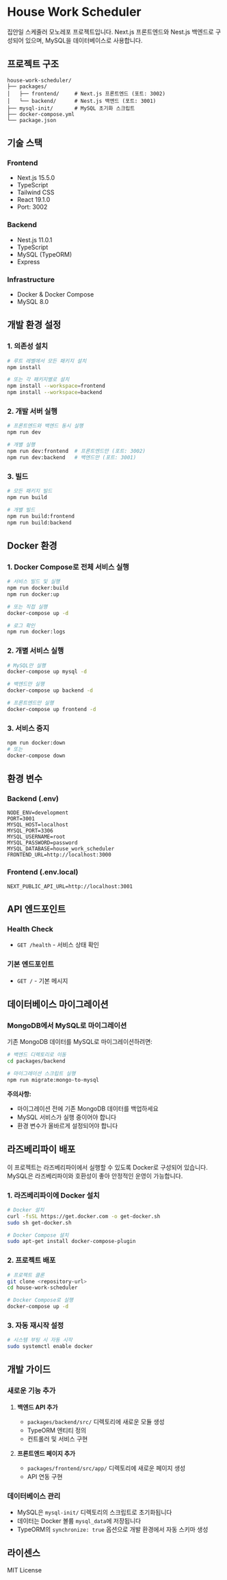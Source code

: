 # House Work Scheduler

집안일 스케줄러 모노레포 프로젝트입니다. Next.js 프론트엔드와 Nest.js 백엔드로 구성되어 있으며, MySQL을 데이터베이스로 사용합니다.

## 프로젝트 구조

```
house-work-scheduler/
├── packages/
│   ├── frontend/     # Next.js 프론트엔드 (포트: 3002)
│   └── backend/      # Nest.js 백엔드 (포트: 3001)
├── mysql-init/       # MySQL 초기화 스크립트
├── docker-compose.yml
└── package.json
```

## 기술 스택

### Frontend

- Next.js 15.5.0
- TypeScript
- Tailwind CSS
- React 19.1.0
- Port: 3002

### Backend

- Nest.js 11.0.1
- TypeScript
- MySQL (TypeORM)
- Express

### Infrastructure

- Docker & Docker Compose
- MySQL 8.0

## 개발 환경 설정

### 1. 의존성 설치

```bash
# 루트 레벨에서 모든 패키지 설치
npm install

# 또는 각 패키지별로 설치
npm install --workspace=frontend
npm install --workspace=backend
```

### 2. 개발 서버 실행

```bash
# 프론트엔드와 백엔드 동시 실행
npm run dev

# 개별 실행
npm run dev:frontend  # 프론트엔드만 (포트: 3002)
npm run dev:backend   # 백엔드만 (포트: 3001)
```

### 3. 빌드

```bash
# 모든 패키지 빌드
npm run build

# 개별 빌드
npm run build:frontend
npm run build:backend
```

## Docker 환경

### 1. Docker Compose로 전체 서비스 실행

```bash
# 서비스 빌드 및 실행
npm run docker:build
npm run docker:up

# 또는 직접 실행
docker-compose up -d

# 로그 확인
npm run docker:logs
```

### 2. 개별 서비스 실행

```bash
# MySQL만 실행
docker-compose up mysql -d

# 백엔드만 실행
docker-compose up backend -d

# 프론트엔드만 실행
docker-compose up frontend -d
```

### 3. 서비스 중지

```bash
npm run docker:down
# 또는
docker-compose down
```

## 환경 변수

### Backend (.env)

```env
NODE_ENV=development
PORT=3001
MYSQL_HOST=localhost
MYSQL_PORT=3306
MYSQL_USERNAME=root
MYSQL_PASSWORD=password
MYSQL_DATABASE=house_work_scheduler
FRONTEND_URL=http://localhost:3000
```

### Frontend (.env.local)

```env
NEXT_PUBLIC_API_URL=http://localhost:3001
```

## API 엔드포인트

### Health Check

- `GET /health` - 서비스 상태 확인

### 기본 엔드포인트

- `GET /` - 기본 메시지

## 데이터베이스 마이그레이션

### MongoDB에서 MySQL로 마이그레이션

기존 MongoDB 데이터를 MySQL로 마이그레이션하려면:

```bash
# 백엔드 디렉토리로 이동
cd packages/backend

# 마이그레이션 스크립트 실행
npm run migrate:mongo-to-mysql
```

**주의사항:**

- 마이그레이션 전에 기존 MongoDB 데이터를 백업하세요
- MySQL 서비스가 실행 중이어야 합니다
- 환경 변수가 올바르게 설정되어야 합니다

## 라즈베리파이 배포

이 프로젝트는 라즈베리파이에서 실행할 수 있도록 Docker로 구성되어 있습니다. MySQL은 라즈베리파이와 호환성이 좋아 안정적인 운영이 가능합니다.

### 1. 라즈베리파이에 Docker 설치

```bash
# Docker 설치
curl -fsSL https://get.docker.com -o get-docker.sh
sudo sh get-docker.sh

# Docker Compose 설치
sudo apt-get install docker-compose-plugin
```

### 2. 프로젝트 배포

```bash
# 프로젝트 클론
git clone <repository-url>
cd house-work-scheduler

# Docker Compose로 실행
docker-compose up -d
```

### 3. 자동 재시작 설정

```bash
# 시스템 부팅 시 자동 시작
sudo systemctl enable docker
```

## 개발 가이드

### 새로운 기능 추가

1. **백엔드 API 추가**
   - `packages/backend/src/` 디렉토리에 새로운 모듈 생성
   - TypeORM 엔티티 정의
   - 컨트롤러 및 서비스 구현

2. **프론트엔드 페이지 추가**
   - `packages/frontend/src/app/` 디렉토리에 새로운 페이지 생성
   - API 연동 구현

### 데이터베이스 관리

- MySQL은 `mysql-init/` 디렉토리의 스크립트로 초기화됩니다
- 데이터는 Docker 볼륨 `mysql_data`에 저장됩니다
- TypeORM의 `synchronize: true` 옵션으로 개발 환경에서 자동 스키마 생성

## 라이센스

MIT License
